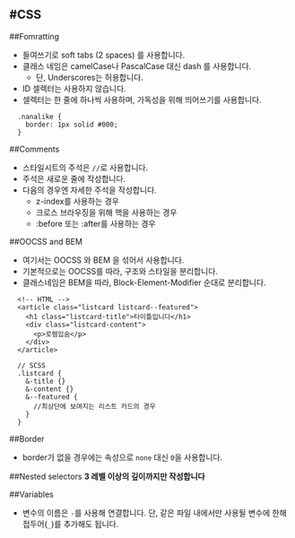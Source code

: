 #CSS
----
##Fomratting
- 들여쓰기로 soft tabs (2 spaces) 를 사용합니다.
- 클래스 네임은 camelCase나 PascalCase 대신 dash 를 사용합니다.
  - 단, Underscores는 허용합니다.
- ID 셀렉터는 사용하지 않습니다.
- 셀렉터는 한 줄에 하나씩 사용하며, 가독성을 위해 띄어쓰기를 사용합니다.
```
  .nanalike {
    border: 1px solid #000;
  }
```

##Comments
- 스타일시트의 주석은 `//`로 사용합니다.
- 주석은 새로운 줄에 작성합니다.
- 다음의 경우엔 자세한 주석을 작성합니다.
  - z-index를 사용하는 경우
  - 크로스 브라우징을 위해 핵을 사용하는 경우
  - :before 또는 :after를 사용하는 경우

##OOCSS and BEM
- 여기서는 OOCSS 와 BEM 을 섞어서 사용합니다.
- 기본적으로는 OOCSS를 따라, 구조와 스타일을 분리합니다.
- 클래스네임은 BEM을 따라, Block-Element-Modifier 순대로 분리합니다.
```
  <!-- HTML -->
  <article class="listcard listcard--featured">
    <h1 class="listcard-title">타이틀입니다</h1>
    <div class="listcard-content">
      <p>로렘입숨</p>
    </div>
  </article>
```

```
  // SCSS
  .listcard {
    &-title {}
    &-content {}
    &--featured {
      //최상단에 보여지는 리스트 카드의 경우
    }
  }
```
##Border
- border가 없을 경우에는 속성으로 `none` 대신 `0`을 사용합니다.

##Nested selectors
**3 레벨 이상의 깊이까지만 작성합니다**

##Variables
- 변수의 이름은 `-`를 사용해 연결합니다. 단, 같은 파일 내에서만 사용될 변수에 한해 접두어(`_`)를 추가해도 됩니다.